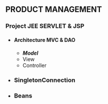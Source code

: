 ## PRODUCT MANAGEMENT 
### Project JEE SERVLET & JSP 
+ ####  Architecture MVC & DAO
  + ***Model*** 
  + View
  + Controller 
+ ### SingletonConnection 
+ ### Beans 
